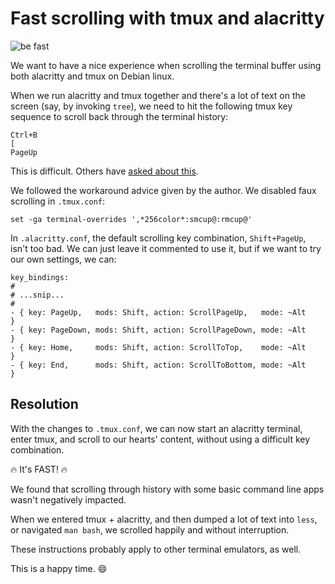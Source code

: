 # Fast scrolling with tmux and alacritty

![be fast](https://user-images.githubusercontent.com/38859656/80623620-78472c80-8a18-11ea-933d-00b52178f809.png)

We want to have a nice experience when scrolling the terminal buffer using both alacritty and tmux on Debian linux.

When we run alacritty and tmux together and there's a lot of text on the screen (say, by invoking `tree`), we need to hit the following tmux key sequence to scroll back through the terminal history: 

```text
Ctrl+B 
[
PageUp
```

This is difficult.  Others have [asked about this](https://github.com/alacritty/alacritty/issues/1194).

We followed the workaround advice given by the author.  We disabled faux scrolling in `.tmux.conf`: 

```text
set -ga terminal-overrides ',*256color*:smcup@:rmcup@'
```

In `.alacritty.conf`, the default scrolling key combination, `Shift+PageUp`, isn't too bad.  We can just leave it commented to use it, but if we want to try our own settings, we can:

```text
key_bindings:
#
# ...snip...
#
- { key: PageUp,   mods: Shift, action: ScrollPageUp,   mode: ~Alt       }
- { key: PageDown, mods: Shift, action: ScrollPageDown, mode: ~Alt       }
- { key: Home,     mods: Shift, action: ScrollToTop,    mode: ~Alt       }
- { key: End,      mods: Shift, action: ScrollToBottom, mode: ~Alt       }
```

## Resolution

With the changes to `.tmux.conf`, we can now start an alacritty terminal, enter tmux, and scroll to our hearts' content, without using a difficult key combination.

🔥 It's FAST! 🔥

We found that scrolling through history with some basic command line apps wasn't negatively impacted. 

When we entered tmux + alacritty, and then dumped a lot of text into `less`, or navigated `man bash`, we scrolled happily and without interruption.

These instructions probably apply to other terminal emulators, as well.

This is a happy time. 😄